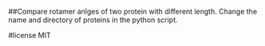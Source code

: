 ##Compare rotamer anlges of two protein with different length. Change the name and directory of proteins in the python script.


#license MIT 
